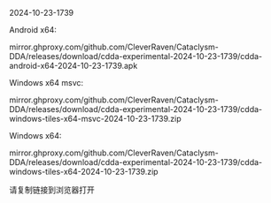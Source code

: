 2024-10-23-1739

Android x64:

mirror.ghproxy.com/github.com/CleverRaven/Cataclysm-DDA/releases/download/cdda-experimental-2024-10-23-1739/cdda-android-x64-2024-10-23-1739.apk

Windows x64 msvc:

mirror.ghproxy.com/github.com/CleverRaven/Cataclysm-DDA/releases/download/cdda-experimental-2024-10-23-1739/cdda-windows-tiles-x64-msvc-2024-10-23-1739.zip

Windows x64:

mirror.ghproxy.com/github.com/CleverRaven/Cataclysm-DDA/releases/download/cdda-experimental-2024-10-23-1739/cdda-windows-tiles-x64-2024-10-23-1739.zip

请复制链接到浏览器打开

